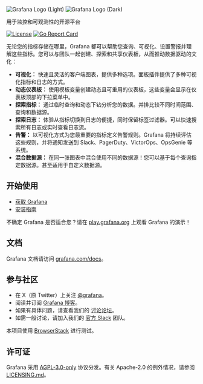![Grafana Logo (Light)](https://edas-hz.oss-cn-hangzhou.aliyuncs.com/edas-apps/charts-store/grafana/image/logo-horizontal.png)
![Grafana Logo (Dark)](https://edas-hz.oss-cn-hangzhou.aliyuncs.com/edas-apps/charts-store/grafana/image/logo-horizontal-dark.png)

用于监控和可观测性的开源平台

[![License](https://edas-hz.oss-cn-hangzhou.aliyuncs.com/edas-apps/charts-store/grafana/image/68747470733a2f2f696d672e736869656c64732e696f2f6769746875622f6c6963656e73652f67726166616e612f67726166616e61.svg)](LICENSE)
[![Go Report Card](https://edas-hz.oss-cn-hangzhou.aliyuncs.com/edas-apps/charts-store/grafana/image/68747470733a2f2f676f7265706f7274636172642e636f6d2f62616467652f6769746875622e636f6d2f67726166616e612f67726166616e61.svg)](https://goreportcard.com/report/github.com/grafana/grafana)

无论您的指标存储在哪里，Grafana 都可以帮助您查询、可视化、设置警报并理解这些指标。您可以与团队一起创建、探索和共享仪表板，从而推动数据驱动的文化：

- **可视化：** 快速且灵活的客户端图表，提供多种选项。面板插件提供了多种可视化指标和日志的方式。
- **动态仪表板：** 使用模板变量创建动态且可重用的仪表板，这些变量会显示在仪表板顶部的下拉菜单中。
- **探索指标：** 通过临时查询和动态下钻分析您的数据。并排比较不同时间范围、查询和数据源。
- **探索日志：** 体验从指标切换到日志的便捷，同时保留标签过滤器。可以快速搜索所有日志或实时查看日志流。
- **告警：** 以可视化方式为您最重要的指标定义告警规则。Grafana 将持续评估这些规则，并将通知发送到 Slack、PagerDuty、VictorOps、OpsGenie 等系统。
- **混合数据源：** 在同一张图表中混合使用不同的数据源！您可以基于每个查询指定数据源。甚至适用于自定义数据源。

## 开始使用

- [获取 Grafana](https://grafana.com/get)
- [安装指南](https://grafana.com/docs/grafana/latest/setup-grafana/installation/)

不确定 Grafana 是否适合您？请在 [play.grafana.org](https://play.grafana.org/) 上观看 Grafana 的演示！

## 文档

Grafana 文档请访问 [grafana.com/docs](https://grafana.com/docs/)。

## 参与社区

- 在 X（原 Twitter）上关注 [@grafana](https://x.com/grafana/)。
- 阅读并订阅 [Grafana 博客](https://grafana.com/blog/)。
- 如果有具体问题，请查看我们的 [讨论论坛](https://community.grafana.com/)。
- 如需一般讨论，请加入我们的 [官方 Slack](https://slack.grafana.com) 团队。

本项目使用 [BrowserStack](https://www.browserstack.com/) 进行测试。

## 许可证

Grafana 采用 [AGPL-3.0-only](LICENSE) 协议分发。有关 Apache-2.0 的例外情况，请参阅 [LICENSING.md](https://github.com/grafana/grafana/blob/HEAD/LICENSING.md)。